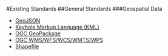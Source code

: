 #Existing Standards
##General Standards
###Geospatial Data
* [GeoJSON](../../../standards/general_standards/geospatial_data/geojson.md)
* [Keyhole Markup Language (KML)](../../../standards/general_standards/geospatial_data/keyhole_markup_language_kml.md)
* [OGC GeoPackage](../../../standards/general_standards/geospatial_data/ogc_geopackage.md)
* [OGC WMS/WFS/WCS/WMTS/WPS](../../../standards/general_standards/geospatial_data/ogc_wms-wfs-wcs-wmts-wps.md)
* [Shapefile](../../../standards/general_standards/geospatial_data/shapefile.md)
